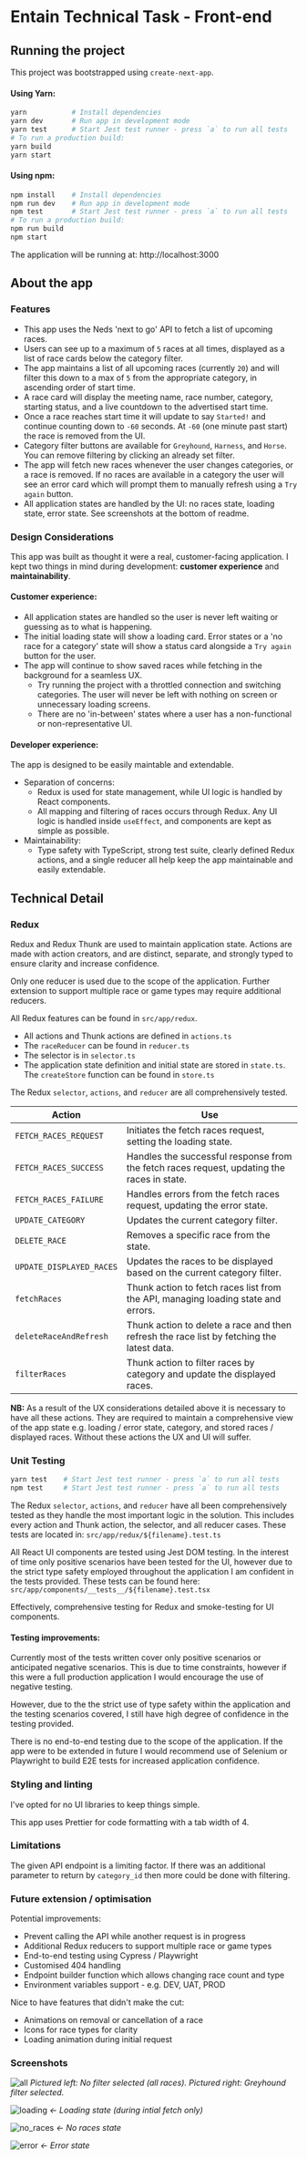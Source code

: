 # Entain Technical Task - Front-end

## Running the project

This project was bootstrapped using `create-next-app`.

#### Using Yarn:

```python
yarn           # Install dependencies
yarn dev       # Run app in development mode
yarn test      # Start Jest test runner - press `a` to run all tests
# To run a production build:
yarn build
yarn start
```

#### Using npm:

```python
npm install    # Install dependencies
npm run dev    # Run app in development mode
npm test       # Start Jest test runner - press `a` to run all tests
# To run a production build:
npm run build
npm start
```

The application will be running at: http://localhost:3000

## About the app

### Features

-   This app uses the Neds 'next to go' API to fetch a list of upcoming races.
-   Users can see up to a maximum of `5` races at all times, displayed as a list of race cards below the category filter.
-   The app maintains a list of all upcoming races (currently `20`) and will filter this down to a max of `5` from the appropriate category, in ascending order of start time.
-   A race card will display the meeting name, race number, category, starting status, and a live countdown to the advertised start time.
-   Once a race reaches start time it will update to say `Started!` and continue counting down to `-60` seconds. At `-60` (one minute past start) the race is removed from the UI.
-   Category filter buttons are available for `Greyhound`, `Harness`, and `Horse`. You can remove filtering by clicking an already set filter.
-   The app will fetch new races whenever the user changes categories, or a race is removed. If no races are available in a category the user will see an error card which will prompt them to manually refresh using a `Try again` button.
-   All application states are handled by the UI: no races state, loading state, error state. See screenshots at the bottom of readme.

### Design Considerations

This app was built as thought it were a real, customer-facing application. I kept two things in mind during development: **customer experience** and **maintainability**.

#### Customer experience:

-   All application states are handled so the user is never left waiting or guessing as to what is happening.
-   The initial loading state will show a loading card. Error states or a 'no race for a category' state will show a status card alongside a `Try again` button for the user.
-   The app will continue to show saved races while fetching in the background for a seamless UX.
    -   Try running the project with a throttled connection and switching categories. The user will never be left with nothing on screen or unnecessary loading screens.
    -   There are no 'in-between' states where a user has a non-functional or non-representative UI.

#### Developer experience:

The app is designed to be easily maintable and extendable.

-   Separation of concerns:
    -   Redux is used for state management, while UI logic is handled by React components.
    -   All mapping and filtering of races occurs through Redux. Any UI logic is handled inside `useEffect`, and components are kept as simple as possible.
-   Maintainability:
    -   Type safety with TypeScript, strong test suite, clearly defined Redux actions, and a single reducer all help keep the app maintainable and easily extendable.

## Technical Detail

### Redux

Redux and Redux Thunk are used to maintain application state. Actions are made with action creators, and are distinct, separate, and strongly typed to ensure clarity and increase confidence.

Only one reducer is used due to the scope of the application. Further extension to support multiple race or game types may require additional reducers.

All Redux features can be found in `src/app/redux`.

-   All actions and Thunk actions are defined in `actions.ts`
-   The `raceReducer` can be found in `reducer.ts`
-   The selector is in `selector.ts`
-   The application state definition and initial state are stored in `state.ts`. The `createStore` function can be found in `store.ts`

The Redux `selector`, `actions`, and `reducer` are all comprehensively tested.

| Action                   | Use                                                                                        |
| ------------------------ | ------------------------------------------------------------------------------------------ |
| `FETCH_RACES_REQUEST`    | Initiates the fetch races request, setting the loading state.                              |
| `FETCH_RACES_SUCCESS`    | Handles the successful response from the fetch races request, updating the races in state. |
| `FETCH_RACES_FAILURE`    | Handles errors from the fetch races request, updating the error state.                     |
| `UPDATE_CATEGORY`        | Updates the current category filter.                                                       |
| `DELETE_RACE`            | Removes a specific race from the state.                                                    |
| `UPDATE_DISPLAYED_RACES` | Updates the races to be displayed based on the current category filter.                    |
| `fetchRaces`             | Thunk action to fetch races list from the API, managing loading state and errors.          |
| `deleteRaceAndRefresh`   | Thunk action to delete a race and then refresh the race list by fetching the latest data.  |
| `filterRaces`            | Thunk action to filter races by category and update the displayed races.                   |

**NB:** As a result of the UX considerations detailed above it is necessary to have all these actions. They are required to maintain a comprehensive view of the app state e.g. loading / error state, category, and stored races / displayed races. Without these actions the UX and UI will suffer.

### Unit Testing

```bash
yarn test    # Start Jest test runner - press `a` to run all tests
npm test     # Start Jest test runner - press `a` to run all tests
```

The Redux `selector`, `actions`, and `reducer` have all been comprehensively tested as they handle the most important logic in the solution. This includes every action and Thunk action, the selector, and all reducer cases. These tests are located in: `src/app/redux/${filename}.test.ts`

All React UI components are tested using Jest DOM testing. In the interest of time only positive scenarios have been tested for the UI, however due to the strict type safety employed throughout the application I am confident in the tests provided. These tests can be found here: `src/app/components/__tests__/${filename}.test.tsx`

Effectively, comprehensive testing for Redux and smoke-testing for UI components.

#### Testing improvements:

Currently most of the tests written cover only positive scenarios or anticipated negative scenarios. This is due to time constraints, however if this were a full production application I would encourage the use of negative testing.

However, due to the the strict use of type safety within the application and the testing scenarios covered, I still have high degree of confidence in the testing provided.

There is no end-to-end testing due to the scope of the application. If the app were to be extended in future I would recommend use of Selenium or Playwright to build E2E tests for increased application confidence.

### Styling and linting

I've opted for no UI libraries to keep things simple.

This app uses Prettier for code formatting with a tab width of 4.

### Limitations

The given API endpoint is a limiting factor. If there was an additional parameter to return by `category_id` then more could be done with filtering.

### Future extension / optimisation

Potential improvements:

-   Prevent calling the API while another request is in progress
-   Additional Redux reducers to support multiple race or game types
-   End-to-end testing using Cypress / Playwright
-   Customised 404 handling
-   Endpoint builder function which allows changing race count and type
-   Environment variables support - e.g. DEV, UAT, PROD

Nice to have features that didn't make the cut:

-   Animations on removal or cancellation of a race
-   Icons for race types for clarity
-   Loading animation during initial request

### Screenshots

![all](https://github.com/user-attachments/assets/5d712b46-4e33-4479-9efb-04225aa0d5a7)
*Pictured left: No filter selected (all races). Pictured right: Greyhound filter selected.*

![loading](https://github.com/user-attachments/assets/eadfd596-c848-446e-ad6c-be0fa6793f54)
*<- Loading state (during intial fetch only)*

![no_races](https://github.com/user-attachments/assets/f6188fd3-b938-4b33-bd1a-1dc672a5811e)
*<- No races state*

![error](https://github.com/user-attachments/assets/1ae8b766-aa45-4fe7-b60b-48aace62e0db)
*<- Error state*
